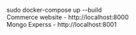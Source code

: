 sudo docker-compose up --build  
Commerce website - http://localhost:8000  
Mongo Experss - http://localhost:8001  
